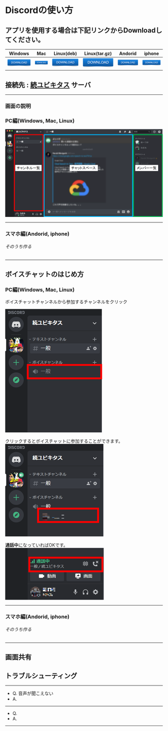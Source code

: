 # Discordの使い方
## アプリを使用する場合は下記リンクからDownloadしてください。

|  Windows  |  Mac  |  Linux(deb)  |  Linux(tar.gz)  |  Andorid  |  iphone  |
| ---- | ---- | ---- | ---- | ---- | ---- |
|  [![download](./img/common/download.png)]([URL](https://discord.com/api/download?platform=win))  |  [![download](img/common/download.png)]([URL](https://discord.com/api/download?platform=osx))  | [![download](img/common/download.png)]([URL](https://discord.com/api/download?platform=linux&format=deb))  | [![download](img/common/download.png)]([URL](https://discord.com/api/download?platform=linux&format=tar.gz))  | [![download](img/common/download.png)]([URL](https://play.google.com/store/apps/details?id=com.discord))  | [![download](img/common/download.png)]([URL](https://itunes.apple.com/us/app/discord-chat-for-games/id985746746))  |

## 接続先 : [続ユビキタス](http://localhost) サーバ
---
### 画面の説明
### PC編(Windows, Mac, Linux)
![discord-app-description](img/pc/discord-app-description.png)
***
### スマホ編(Andorid, iphone)
###### そのうち作る

---
## ボイスチャットのはじめ方
### PC編(Windows, Mac, Linux)
ボイスチャットチャンネルから参加するチャンネルをクリック

![chat](img/pc/setting-3.png)

クリックするとボイスチャットに参加することができます。
![chat-1](img/pc/chat-2.png)

**通話中**になっていればOKです。
![chat-2](img/pc/chat-3.png)
***
### スマホ編(Andorid, iphone)
###### そのうち作る

---
## 画面共有


## トラブルシューティング
---
- Q. 音声が聞こえない
- A. 
---
- Q. 
- A. 
---